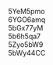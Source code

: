 
5YeM5pmo  
6YGO6amq  
5bGx77yM  
5b6h5qa7  
5Zyo5bW9  
5bWy44CC

<!--
**MoyYuan/MoyYuan** is a ✨ _special_ ✨ repository because its `README.md` (this file) appears on your GitHub profile.

Here are some ideas to get you started:

- 🔭 I’m currently working on ...
- 🌱 I’m currently learning ...
- 👯 I’m looking to collaborate on ...
- 🤔 I’m looking for help with ...
- 💬 Ask me about ...
- 📫 How to reach me: ...
- 😄 Pronouns: ...
- ⚡ Fun fact: ...
-->
